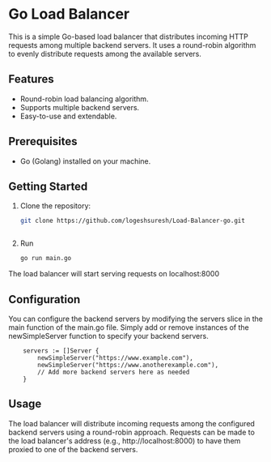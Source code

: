# Go Load Balancer

This is a simple Go-based load balancer that distributes incoming HTTP requests among multiple backend servers. It uses a round-robin algorithm to evenly distribute requests among the available servers.

## Features

- Round-robin load balancing algorithm.
- Supports multiple backend servers.
- Easy-to-use and extendable.

## Prerequisites

- Go (Golang) installed on your machine.

## Getting Started

1. Clone the repository:

   ```bash
   git clone https://github.com/logeshsuresh/Load-Balancer-go.git
   


2. Run 
   
   ```bash 
   go run main.go

The load balancer will start serving requests on localhost:8000

## Configuration 

You can configure the backend servers by modifying the servers slice in the main function of the main.go file. Simply add or remove instances of the newSimpleServer function to specify your backend servers.

```
    servers := []Server {
        newSimpleServer("https://www.example.com"),
        newSimpleServer("https://www.anotherexample.com"),
        // Add more backend servers here as needed
    }

```

## Usage

The load balancer will distribute incoming requests among the configured backend servers using a round-robin approach. Requests can be made to the load balancer's address (e.g., http://localhost:8000) to have them proxied to one of the backend servers.
